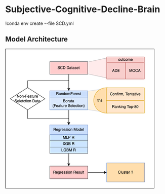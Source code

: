 # Subjective-Cognitive-Decline-Brain
!conda env create --file SCD.yml

## Model Architecture
<img src='https://github.com/IlikeBB/CG-Project/blob/main/CG-Subjective-Cognitive-Decline-Brain/SCD-arch-01.png'>
